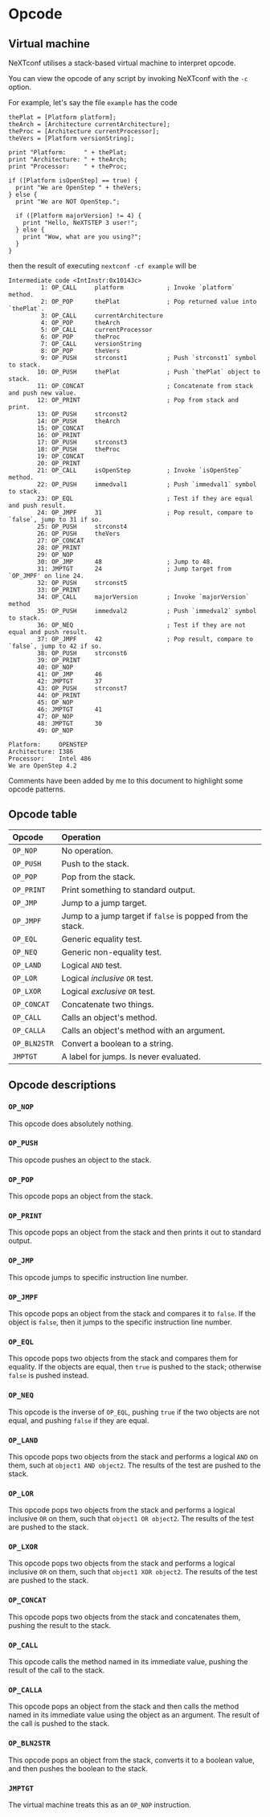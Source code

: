 # Opcode

## Virtual machine

NeXTconf utilises a stack-based virtual machine to interpret opcode.

You can view the opcode of any script by invoking NeXTconf with the `-c` option.

For example, let's say the file `example` has the code
```objc
thePlat = [Platform platform];
theArch = [Architecture currentArchitecture];
theProc = [Architecture currentProcessor];
theVers = [Platform versionString];

print "Platform:     " + thePlat;
print "Architecture: " + theArch;
print "Processor:    " + theProc;

if ([Platform isOpenStep] == true) {
  print "We are OpenStep " + theVers;
} else {
  print "We are NOT OpenStep.";

  if ([Platform majorVersion] != 4) {
    print "Hello, NeXTSTEP 3 user!";
  } else {
    print "Wow, what are you using?";
  }
}
```
then the result of executing `nextconf -cf example` will be
```
Intermediate code <IntInstr:0x10143c>
         1: OP_CALL     platform            ; Invoke `platform` method.
         2: OP_POP      thePlat             ; Pop returned value into `thePlat`.
         3: OP_CALL     currentArchitecture
         4: OP_POP      theArch
         5: OP_CALL     currentProcessor
         6: OP_POP      theProc
         7: OP_CALL     versionString
         8: OP_POP      theVers
         9: OP_PUSH     strconst1           ; Push `strconst1` symbol to stack.
        10: OP_PUSH     thePlat             ; Push `thePlat` object to stack.
        11: OP_CONCAT                       ; Concatenate from stack and push new value.
        12: OP_PRINT                        ; Pop from stack and print. 
        13: OP_PUSH     strconst2
        14: OP_PUSH     theArch
        15: OP_CONCAT
        16: OP_PRINT
        17: OP_PUSH     strconst3
        18: OP_PUSH     theProc
        19: OP_CONCAT
        20: OP_PRINT
        21: OP_CALL     isOpenStep          ; Invoke `isOpenStep` method.
        22: OP_PUSH     immedval1           ; Push `immedval1` symbol to stack.
        23: OP_EQL                          ; Test if they are equal and push result.
        24: OP_JMPF     31                  ; Pop result, compare to `false`, jump to 31 if so.
        25: OP_PUSH     strconst4
        26: OP_PUSH     theVers
        27: OP_CONCAT
        28: OP_PRINT
        29: OP_NOP
        30: OP_JMP      48                  ; Jump to 48.
        31: JMPTGT      24                  ; Jump target from `OP_JMPF' on line 24.
        32: OP_PUSH     strconst5
        33: OP_PRINT
        34: OP_CALL     majorVersion        ; Invoke `majorVersion` method
        35: OP_PUSH     immedval2           ; Push `immedval2` symbol to stack.
        36: OP_NEQ                          ; Test if they are not equal and push result.
        37: OP_JMPF     42                  ; Pop result, compare to `false`, jump to 42 if so.
        38: OP_PUSH     strconst6
        39: OP_PRINT
        40: OP_NOP
        41: OP_JMP      46
        42: JMPTGT      37
        43: OP_PUSH     strconst7
        44: OP_PRINT
        45: OP_NOP
        46: JMPTGT      41
        47: OP_NOP
        48: JMPTGT      30
        49: OP_NOP

Platform:     OPENSTEP
Architecture: I386
Processor:    Intel 486
We are OpenStep 4.2
```

Comments have been added by me to this document to highlight some opcode patterns.

## Opcode table

| Opcode       | Operation                                                             |
|:-------------|:----------------------------------------------------------------------|
| `OP_NOP`     | No operation.                                                         |
| `OP_PUSH`    | Push to the stack.                                                    |
| `OP_POP`     | Pop from the stack.                                                   |
| `OP_PRINT`   | Print something to standard output.                                   |
| `OP_JMP`     | Jump to a jump target.                                                |
| `OP_JMPF`    | Jump to a jump target if `false` is popped from the stack.            |
| `OP_EQL`     | Generic equality test.                                                |
| `OP_NEQ`     | Generic non-equality test.                                            |
| `OP_LAND`    | Logical `AND` test.                                                   |
| `OP_LOR`     | Logical _inclusive_ `OR` test.                                        |
| `OP_LXOR`    | Logical _exclusive_ `OR` test.                                        |
| `OP_CONCAT`  | Concatenate two things.                                               |
| `OP_CALL`    | Calls an object's method.                                             |
| `OP_CALLA`   | Calls an object's method with an argument.                            |
| `OP_BLN2STR` | Convert a boolean to a string.                                        |
| `JMPTGT`     | A label for jumps. Is never evaluated.                                |

## Opcode descriptions

### `OP_NOP`
This opcode does absolutely nothing.

### `OP_PUSH`
This opcode pushes an object to the stack.

### `OP_POP`
This opcode pops an object from the stack.

### `OP_PRINT`
This opcode pops an object from the stack and then prints it out to standard
output.

### `OP_JMP`
This opcode jumps to specific instruction line number.

### `OP_JMPF`
This opcode pops an object from the stack and compares it to `false`.  If the
object is `false`, then it jumps to the specific instruction line number.

### `OP_EQL`
This opcode pops two objects from the stack and compares them for equality.  If
the objects are equal, then `true` is pushed to the stack; otherwise `false` is
pushed instead.

### `OP_NEQ`
This opcode is the inverse of `OP_EQL`, pushing `true` if the two objects are
not equal, and pushing `false` if they are equal.

### `OP_LAND`
This opcode pops two objects from the stack and performs a logical `AND` on
them, such at `object1 AND object2`.  The results of the test are pushed to the
stack.

### `OP_LOR`
This opcode pops two objects from the stack and performs a logical inclusive
`OR` on them, such that `object1 OR object2`.  The results of the test are
pushed to the stack.

### `OP_LXOR`
This opcode pops two objects from the stack and performs a logical inclusive
`OR` on them, such that `object1 XOR object2`.  The results of the test are
pushed to the stack.

### `OP_CONCAT`
This opcode pops two objects from the stack and concatenates them, pushing the
result to the stack.

### `OP_CALL`
This opcode calls the method named in its immediate value, pushing the result of
the call to the stack.

### `OP_CALLA`
This opcode pops an object from the stack and then calls the method named in its
immediate value using the object as an argument.  The result of the call is
pushed to the stack.

### `OP_BLN2STR`
This opcode pops an object from the stack, converts it to a boolean value, and
then pushes the boolean to the stack.

### `JMPTGT`
The virtual machine treats this as an `OP_NOP` instruction.
